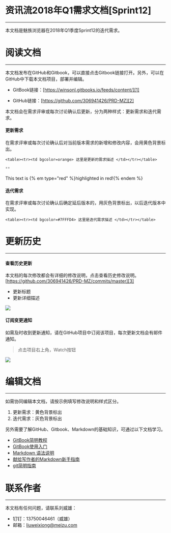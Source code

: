 # 资讯流2018年Q1需求文档[Sprint12]

---

本文档是魅族浏览器在2018年Q1季度Sprint12的迭代需求。

# 阅读文档

---

本文档发布在GitHub和Gitbook，可以直接点击Gitbook链接打开。另外，可以在GitHub中下载本文档项目，部署并编辑。

* GitBook链接：[https://winsonl.gitbooks.io/feeds/content/][1]

* GitHub链接：[https://github.com/306941426/PRD-MZ][2]

本文档会在需求评审或每次讨论确认后更新，分为两种样式：更新需求和迭代需求。

#### 更新需求

在需求评审或每次讨论确认后对当前版本需求的新增和修改内容，会用黄色背景标出。

`<table><tr><td bgcolor=orange> 这里是更新的需求描述 </td></tr></table>`

```js
**
```

This text is {% em type="red" %}highlighted in red!{% endem %}

#### 迭代需求

在需求评审或每次讨论确认后确定延后版本的，用灰色背景标出，以后迭代版本中实现。

`<table><tr><td bgcolor=#7FFFD4> 这里是迭代需求描述 </td></tr></table>`

# 更新历史

---

#### 查看历史更新

本文档的每次修改都会有详细的修改说明，点击查看历史修改说明。[https://github.com/306941426/PRD-MZ/commits/master][3]

* 更新标题
* 更新详细描述

![][image-1]

#### 订阅变更通知

如需及时收到更新通知，请在GitHub项目中订阅该项目，每次更新文档会有邮件通知。

> 点击项目右上角，Watch按钮

![][image-2]

# 编辑文档

---

如需协同编辑本文档，请按示例填写修改说明和样式区分。

1. 更新需求：黄色背景标出
2. 迭代需求：灰色背景标出

另外需要了解GitHub、Gitbook、Markdown的基础知识，可通过以下文档学习。

* [GitBook简明教程][4]
* [GitBook使用入门][5]
* [Markdown 语法说明][6]
* [献给写作者的Markdown新手指南][7]
* [git简明指南][8]

# 联系作者

---

本文档有任何问题，请联系刘威雄：

* 钉钉：13750046461（威雄）
* 邮箱：liuweixiong@meizu.com



[1]:	https://winsonl.gitbooks.io/feeds/content/
[2]:	https://github.com/306941426/PRD-MZ
[3]:	https://github.com/306941426/PRD-MZ/commits/master
[4]:	http://www.chengweiyang.cn/gitbook/basic-usage/README.html
[5]:	https://tonydeng.github.io/gitbook-zh/gitbook-howtouse/
[6]:	http://wowubuntu.com/markdown/
[7]:	http://www.jianshu.com/p/q81RER
[8]:	http://rogerdudler.github.io/git-guide/index.zh.html

[image-1]:	/assets/Commits_%C2%B7_306941426_PRD-MZ.png
[image-2]:	/assets/306941426_PRD-MZ.png